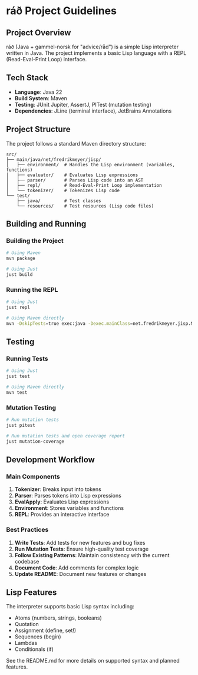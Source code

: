 # ráð Project Guidelines

## Project Overview
ráð (Java + gammel-norsk for "advice/råd") is a simple Lisp interpreter written in Java. The project implements a basic Lisp language with a REPL (Read-Eval-Print Loop) interface.

## Tech Stack
- **Language**: Java 22
- **Build System**: Maven
- **Testing**: JUnit Jupiter, AssertJ, PITest (mutation testing)
- **Dependencies**: JLine (terminal interface), JetBrains Annotations

## Project Structure
The project follows a standard Maven directory structure:

```
src/
├── main/java/net/fredrikmeyer/jisp/
│   ├── environment/  # Handles the Lisp environment (variables, functions)
│   ├── evaluator/    # Evaluates Lisp expressions
│   ├── parser/       # Parses Lisp code into an AST
│   ├── repl/         # Read-Eval-Print Loop implementation
│   └── tokenizer/    # Tokenizes Lisp code
└── test/
    ├── java/         # Test classes
    └── resources/    # Test resources (Lisp code files)
```

## Building and Running

### Building the Project
```bash
# Using Maven
mvn package

# Using Just
just build
```

### Running the REPL
```bash
# Using Just
just repl

# Using Maven directly
mvn -DskipTests=true exec:java -Dexec.mainClass=net.fredrikmeyer.jisp.Main
```

## Testing

### Running Tests
```bash
# Using Just
just test

# Using Maven directly
mvn test
```

### Mutation Testing
```bash
# Run mutation tests
just pitest

# Run mutation tests and open coverage report
just mutation-coverage
```

## Development Workflow

### Main Components
1. **Tokenizer**: Breaks input into tokens
2. **Parser**: Parses tokens into Lisp expressions
3. **EvalApply**: Evaluates Lisp expressions
4. **Environment**: Stores variables and functions
5. **REPL**: Provides an interactive interface

### Best Practices
1. **Write Tests**: Add tests for new features and bug fixes
2. **Run Mutation Tests**: Ensure high-quality test coverage
3. **Follow Existing Patterns**: Maintain consistency with the current codebase
4. **Document Code**: Add comments for complex logic
5. **Update README**: Document new features or changes

## Lisp Features
The interpreter supports basic Lisp syntax including:
- Atoms (numbers, strings, booleans)
- Quotation
- Assignment (define, set!)
- Sequences (begin)
- Lambdas
- Conditionals (if)

See the README.md for more details on supported syntax and planned features.